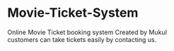 # Movie-Ticket-System
Online Movie Ticket booking system
Created by Mukul
<br>
customers can take tickets easily by contacting us.
